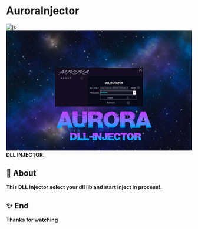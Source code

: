# AuroraInjector
![js](https://img.shields.io/badge/Language-CSHARP-Blue?style=for-the-badge&logo=CS)
![](sample.jpg)
<b>DLL INJECTOR.</b>


## 📑 About
</b><b>This DLL Injector select your dll lib and start inject in process!.
<br>

## ✨ End
<strong>Thanks for watching</strong>